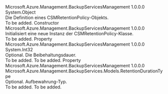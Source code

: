 <Type Name="CSMRetentionPolicy" FullName="Microsoft.Azure.Management.BackupServices.Models.CSMRetentionPolicy">
  <TypeSignature Language="C#" Value="public class CSMRetentionPolicy" />
  <TypeSignature Language="ILAsm" Value=".class public auto ansi beforefieldinit CSMRetentionPolicy extends System.Object" />
  <TypeSignature Language="DocId" Value="T:Microsoft.Azure.Management.BackupServices.Models.CSMRetentionPolicy" />
  <TypeSignature Language="VB.NET" Value="Public Class CSMRetentionPolicy" />
  <TypeSignature Language="F#" Value="type CSMRetentionPolicy = class" />
  <AssemblyInfo>
    <AssemblyName>Microsoft.Azure.Management.BackupServicesManagement</AssemblyName>
    <AssemblyVersion>1.0.0.0</AssemblyVersion>
  </AssemblyInfo>
  <Base>
    <BaseTypeName>System.Object</BaseTypeName>
  </Base>
  <Interfaces />
  <Docs>
    <summary>
            Die Definition eines CSMRetentionPolicy-Objekts.
            </summary>
    <remarks>To be added.</remarks>
  </Docs>
  <Members>
    <Member MemberName=".ctor">
      <MemberSignature Language="C#" Value="public CSMRetentionPolicy ();" />
      <MemberSignature Language="ILAsm" Value=".method public hidebysig specialname rtspecialname instance void .ctor() cil managed" />
      <MemberSignature Language="DocId" Value="M:Microsoft.Azure.Management.BackupServices.Models.CSMRetentionPolicy.#ctor" />
      <MemberSignature Language="VB.NET" Value="Public Sub New ()" />
      <MemberType>Constructor</MemberType>
      <AssemblyInfo>
        <AssemblyName>Microsoft.Azure.Management.BackupServicesManagement</AssemblyName>
        <AssemblyVersion>1.0.0.0</AssemblyVersion>
      </AssemblyInfo>
      <Parameters />
      <Docs>
        <summary>
            Initialisiert eine neue Instanz der CSMRetentionPolicy-Klasse.
            </summary>
        <remarks>To be added.</remarks>
      </Docs>
    </Member>
    <Member MemberName="RetentionDuration">
      <MemberSignature Language="C#" Value="public int RetentionDuration { get; set; }" />
      <MemberSignature Language="ILAsm" Value=".property instance int32 RetentionDuration" />
      <MemberSignature Language="DocId" Value="P:Microsoft.Azure.Management.BackupServices.Models.CSMRetentionPolicy.RetentionDuration" />
      <MemberSignature Language="VB.NET" Value="Public Property RetentionDuration As Integer" />
      <MemberSignature Language="F#" Value="member this.RetentionDuration : int with get, set" Usage="Microsoft.Azure.Management.BackupServices.Models.CSMRetentionPolicy.RetentionDuration" />
      <MemberType>Property</MemberType>
      <AssemblyInfo>
        <AssemblyName>Microsoft.Azure.Management.BackupServicesManagement</AssemblyName>
        <AssemblyVersion>1.0.0.0</AssemblyVersion>
      </AssemblyInfo>
      <ReturnValue>
        <ReturnType>System.Int32</ReturnType>
      </ReturnValue>
      <Docs>
        <summary>
            Optional. Die Beibehaltungsdauer.
            </summary>
        <value>To be added.</value>
        <remarks>To be added.</remarks>
      </Docs>
    </Member>
    <Member MemberName="RetentionType">
      <MemberSignature Language="C#" Value="public Microsoft.Azure.Management.BackupServices.Models.RetentionDurationType RetentionType { get; set; }" />
      <MemberSignature Language="ILAsm" Value=".property instance valuetype Microsoft.Azure.Management.BackupServices.Models.RetentionDurationType RetentionType" />
      <MemberSignature Language="DocId" Value="P:Microsoft.Azure.Management.BackupServices.Models.CSMRetentionPolicy.RetentionType" />
      <MemberSignature Language="VB.NET" Value="Public Property RetentionType As RetentionDurationType" />
      <MemberSignature Language="F#" Value="member this.RetentionType : Microsoft.Azure.Management.BackupServices.Models.RetentionDurationType with get, set" Usage="Microsoft.Azure.Management.BackupServices.Models.CSMRetentionPolicy.RetentionType" />
      <MemberType>Property</MemberType>
      <AssemblyInfo>
        <AssemblyName>Microsoft.Azure.Management.BackupServicesManagement</AssemblyName>
        <AssemblyVersion>1.0.0.0</AssemblyVersion>
      </AssemblyInfo>
      <ReturnValue>
        <ReturnType>Microsoft.Azure.Management.BackupServices.Models.RetentionDurationType</ReturnType>
      </ReturnValue>
      <Docs>
        <summary>
            Optional. Aufbewahrung-Typ.
            </summary>
        <value>To be added.</value>
        <remarks>To be added.</remarks>
      </Docs>
    </Member>
  </Members>
</Type>